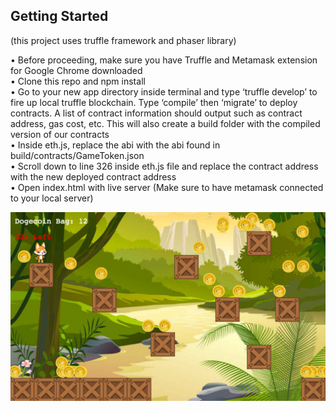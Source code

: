 <h2>Getting Started</h2> 
(this project uses truffle framework and phaser library) 
<p></p>

•	Before proceeding, make sure you have Truffle and Metamask extension for Google Chrome downloaded  </br>
•	Clone this repo and npm install </br>
•	Go to your new app directory inside terminal and type ‘truffle develop’ to fire up local truffle blockchain. 
Type ‘compile’ then ‘migrate’ to deploy contracts. A list of contract information should output such as contract address, gas cost, etc. 
This will also create a build folder with the compiled version of our contracts </br>
•	Inside eth.js, replace the abi with the abi found in build/contracts/GameToken.json </br>
•	Scroll down to line 326 inside eth.js file and replace the contract address with the new deployed contract address </br>
•	Open index.html with live server (Make sure to have metamask connected to your local server) </br>

<p></p>
<img src="./game.png" alt="Project">
